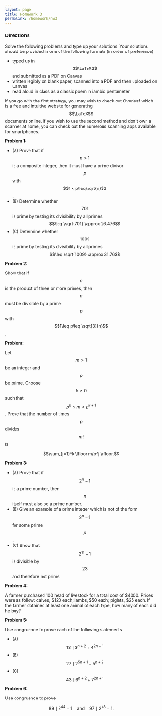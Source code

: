 ```yaml
---
layout: page
title: Homework 3
permalink: /homework/hw3
---
```


### Directions
Solve the following problems and type up your solutions.  Your solutions should be provided in one of the following formats (in order of preference)
* typed up in $$\LaTeX$$ and submitted as a PDF on Canvas
* written legibly on blank paper, scanned into a PDF and then uploaded on Canvas
* read aloud in class as a classic poem in iambic pentameter

If you go with the first strategy, you may wish to check out Overleaf which is a free and intuitive website for generating $$\LaTeX$$ documents online.
If you wish to use the second method and don't own a scanner at home, you can check out the numerous scanning apps available for smartphones.

**Problem 1:**

* (A) Prove that if $$n>1$$ is a composite integer, then it must have a prime divisor $$p$$ with $$1 <  p\leq\sqrt{n}$$.
* (B) Determine whether $$701$$ is prime by testing its divisibility by all primes $$\leq \sqrt{701} \approx 26.476$$
* (C) Determine whether $$1009$$ is prime by testing its divisibility by all primes $$\leq \sqrt{1009} \approx 31.76$$

**Problem 2:**

Show that if $$n$$ is the product of three or more primes, then $$n$$ must be divisible by a prime $$p$$ with $$1\leq p\leq \sqrt[3]{n}$$.

**Problem:**

Let $$m>1$$ be an integer and $$p$$ be prime.  Choose $$k\geq 0$$ such that $$p^k \leq m < p^{k+1}$$.
Prove that the number of times $$p$$ divides $$m!$$ is

$$\sum_{j=1}^k \lfloor m/p^j \rfloor.$$


**Problem 3:**

* (A) Prove that if $$2^n-1$$ is a prime number, then $$n$$ itself must also be a prime number.
* (B) Give an example of a prime integer which is not of the form $$2^p-1$$ for some prime $$p$$.
* (C) Show that $$2^{11}-1$$ is divisible by $$23$$ and therefore not prime.

**Problem 4:** 

A farmer purchased 100 head of livestock for a total cost of $4000. Prices were as follow:
calves, $120 each; lambs, $50 each; piglets, $25 each. If the farmer obtained at least one
animal of each type, how many of each did he buy?

**Problem 5:** 

Use congruence to prove each of the following statements

* (A) $$13\mid 3^{n+2} + 4^{2n+1}$$
* (B) $$27\mid 2^{5n+1} + 5^{n+2}$$
* (C) $$43\mid 6^{n+2} + 7^{2n+1}$$


**Problem 6:**

Use congruence to prove

$$89\mid 2^{44}-1\quad\text{and}\quad 97\mid 2^{48}-1.$$



